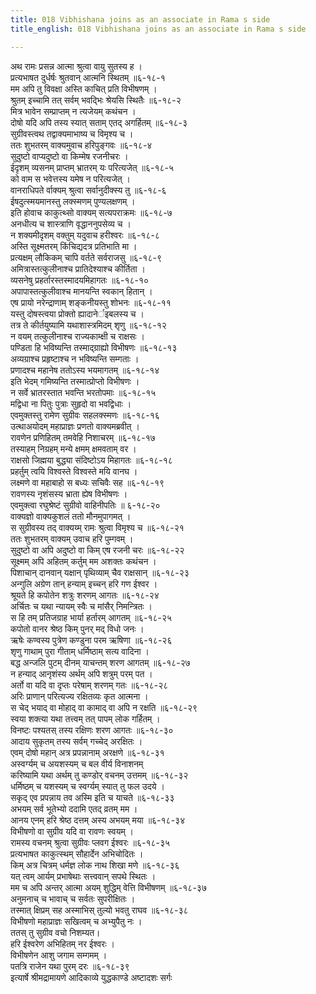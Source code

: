 ```yaml
---
title: 018 Vibhishana joins as an associate in Rama s side
title_english: 018 Vibhishana joins as an associate in Rama s side

---
```

अथ रामः प्रसन्न आत्मा श्रुत्वा वायु सुतस्य ह ।  
प्रत्यभाषत दुर्धर्षः श्रुतवान् आत्मनि स्थितम् ॥६-१८-१  
मम अपि तु विवक्षा अस्ति काचित् प्रति विभीषणम् ।  
श्रुतम् इच्चामि तत् सर्वम् भवद्भिः श्रेयसि स्थितैः ॥६-१८-२  
मित्र भावेन सम्प्राप्तम् न त्यजेयम् कथंचन ।  
दोषो यदि अपि तस्य स्यात् सताम् एतद् अगर्हितम् ॥६-१८-३  
सुग्रीवस्त्वथ तद्वाक्यमाभाष्य च विमृश्य च ।  
ततः शुभतरम् वाक्यमुवाच हरिपुङ्गवः ॥६-१८-४  
सुदुष्टो वाप्यदुष्टो वा किम्मेष रजनीचरः ।  
ईदृशम् व्यसनम् प्राप्तम् भ्रातरम् यः परित्यजेत् ॥६-१८-५  
को वाम स भवेत्तस्य यमेष न परित्यजेत् ।  
वानराधिपते र्वाक्यम् श्रुत्वा सर्वानुदीक्स्य तु ॥६-१८-६  
ईषदुत्स्मयमानस्तु लक्स्मणम् पुण्यलक्षणम् ।  
इति होवाच काकुत्थ्सो वाक्यम् सत्यपराक्रमः ॥६-१८-७  
अनधीत्य च शास्त्राणि वृद्धाननुपसेव्य च ।  
न शक्यमीदृशम् वक्तुम् यदुवाच हरीश्वरः ॥६-१८-८  
अस्ति सूक्ष्मतरम् किंचिद्यदत्र प्रतिभाति मा ।  
प्रत्यक्षम् लौकिकम् चापि वर्तते सर्वराजसु ॥६-१८-९  
अमित्रास्तत्कुलीनाश्च प्रातिदेश्याश्च कीर्तिता ।  
व्यसनेषु प्रहर्तारस्तस्मादयमिहागतः ॥६-१८-१०  
अपापास्तत्कुलीवाश्च मानयन्ति स्वकान् हितान् ।  
एष प्रायो नरेन्द्राणाम् शङ्कनीयस्तु शोभनः ॥६-१८-११  
यस्तु दोषस्त्वया प्रोक्तो ह्यादानेर्इबलस्य च ।  
तत्र ते कीर्तयुष्यामि यथाशास्त्रमिदम् शृणु ॥६-१८-१२  
न वयम् तत्कुलीनाश्च राज्यकाम्क्षी च राक्षसः ।  
पण्डिता हि भविष्यन्ति तस्माद्ग्राह्यो विभीषणः ॥६-१८-१३  
अव्यग्राश्च प्रहृष्टाश्च न भविष्यन्ति सम्गताः ।  
प्रणादश्च महानेष ततोऽस्य भयमागतम् ॥६-१८-१४  
इति भेदम् गमिष्यन्ति तस्मात्प्रोप्तो विभीषणः ।  
न सर्वे भ्रातरस्तात भवन्ति भरतोपमाः ॥६-१८-१५  
मद्विधा ना पितुः पुत्राः सुहृदो वा भवद्विधाः ।  
एवमुक्तस्तु रामेण सुग्रीवः सहलक्स्मणः ॥६-१८-१६  
उत्थाअयोदम् महाप्राज्ञः प्रणतो वाक्यमब्रवीत् ।  
रावणेन प्रणिहितम् तमवेहि निशाचरम् ॥६-१८-१७  
तस्याहम् निग्रहम् मन्ये क्षमम् क्षमवताम् वर ।  
राक्षसो जिह्मया बुद्ध्या संदिष्टोऽय मिहागतः ॥६-१८-१८  
प्रहर्तुम् त्वयि विश्वस्ते विश्वस्ते मयि वानघ ।  
लक्ष्मणे वा महाबाहो स बध्यः सचिवैः सह ॥६-१८-१९  
रावणस्य नृशंसस्य भ्राता ह्येष विभीषणः ।  
एवमुक्त्वा रघुश्रेष्टं सुग्रीवो वाहिनीपतिः ॥ ६-१८-२०  
वाक्यज्ञो वाक्यकुशलं ततो मौनमुपागमत् ।  
स सुग्रीवस्य तद् वाक्यय्म् रामः श्रुत्वा विमृश्य च ॥६-१८-२१  
ततः शुभतरम् वाक्यम् उवाच हरि पुम्गवम् ।  
सुदुष्टो वा अपि अदुष्टो वा किम् एष रजनी चरः ॥६-१८-२२  
सूक्ष्मम् अपि अहितम् कर्तुम् मम अशक्तः कथंचन ।  
पिशाचान् दानवान् यक्षान् पृथिव्याम् चैव राक्षसान् ॥६-१८-२३  
अन्गुलि अग्रेण तान् हन्याम् इच्चन् हरि गण ईश्वर ।  
श्रूयते हि कपोतेन शत्रुः शरणम् आगतः ॥६-१८-२४  
अर्चितः च यथा न्यायम् स्वैः च मांसैर् निमन्त्रितः ।  
स हि तम् प्रतिजग्राह भार्या हर्तारम् आगतम् ॥६-१८-२५  
कपोतो वानर श्रेष्ठ किम् पुनर् मद् विधो जनः ।  
ऋषेः कण्वस्य पुत्रेण कण्डुना परम ऋषिणा ॥६-१८-२६  
शृणु गाथाम् पुरा गीताम् धर्मिष्ठाम् सत्य वादिना ।  
बद्ध अन्जलि पुटम् दीनम् याचन्तम् शरण आगतम् ॥६-१८-२७  
न हन्याद् आनृशंस्य अर्थम् अपि शत्रुम् परम् पत ।  
अर्तो वा यदि वा दृप्तः परेषाम् शरणम् गतः ॥६-१८-२८  
अरिः प्राणान् परित्यज्य रक्षितव्यः कृत आत्मना ।  
स चेद् भयाद् वा मोहाद् वा कामाद् वा अपि न रक्षति ॥६-१८-२९  
स्वया शक्त्या यथा तत्त्वम् तत् पापम् लोक गर्हितम् ।  
विनष्टः पश्यतस् तस्य रक्षिणः शरण आगतः ॥६-१८-३०  
आदाय सुकृतम् तस्य सर्वम् गच्चेद् अरक्षितः ।  
एवम् दोषो महान् अत्र प्रपन्नानाम् अरक्षणे ॥६-१८-३१  
अस्वर्ग्यम् च अयशस्यम् च बल वीर्य विनाशनम्  
करिष्यामि यथा अर्थम् तु कण्डोर् वचनम् उत्तमम् ॥६-१८-३२  
धर्मिष्ठम् च यशस्यम् च स्वर्ग्यम् स्यात् तु फल उदये ।  
सकृद् एव प्रपन्नाय तव अस्मि इति च याचते ॥६-१८-३३  
अभयम् सर्व भूतेभ्यो ददामि एतद् व्रतम् मम ।  
आनय एनम् हरि श्रेष्ठ दत्तम् अस्य अभयम् मया ॥६-१८-३४  
विभीषणो वा सुग्रीव यदि वा रावणः स्वयम् ।  
रामस्य वचनम् श्रुत्वा सुग्रीवः प्लवग ईश्वरः ॥६-१८-३५  
प्रत्यभाषत काकुत्स्थम् सौहार्देन अभिचोदितः ।  
किम् अत्र चित्रम् धर्मज्ञ लोक नाथ शिखा मणे ॥६-१८-३६  
यत् त्वम् आर्यम् प्रभाषेथाः सत्त्ववान् सपथे स्थितः ।  
मम च अपि अन्तर् आत्मा अयम् शुद्धिम् वेत्ति विभीषणम् ॥६-१८-३७  
अनुमनाच् च भावाच् च सर्वतः सुपरीक्षितः ।  
तस्मात् क्षिप्रम् सह अस्माभिस् तुल्यो भवतु राघव ॥६-१८-३८  
विभीषणो महाप्राज्ञः सखित्वम् च अभ्युपैतु नः ।  
ततस् तु सुग्रीव वचो निशम्यत।  
हरि ईश्वरेण अभिहितम् नर ईश्वरः ।  
विभीषणेन आशु जगाम सम्गमम् ।  
पतत्रि राजेन यथा पुरम् दरः ॥६-१८-३९  
इत्यार्षे श्रीमद्रामायणे आदिकाव्ये युद्धकाण्डे अष्टादशः सर्गः
